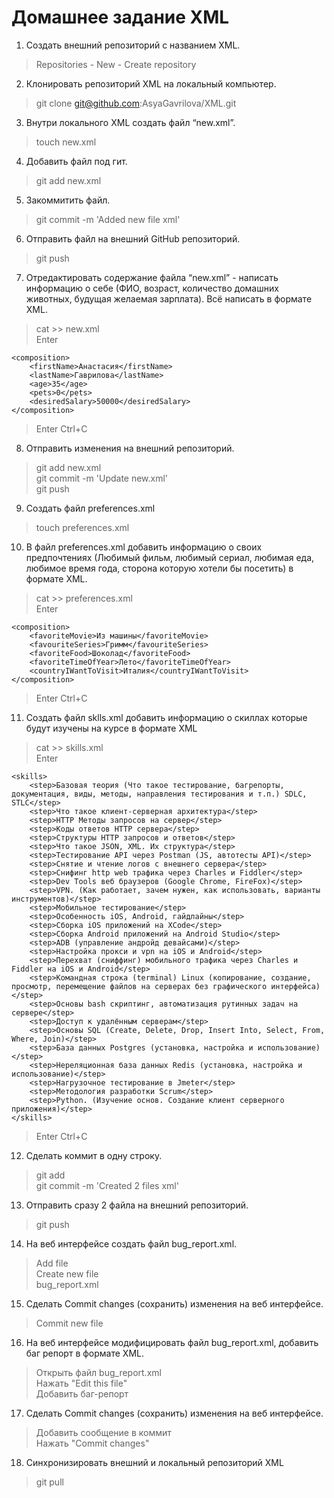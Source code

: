 # Домашнее задание XML
 1. Создать внешний репозиторий c названием XML.
> Repositories - New - Create repository

 2. Клонировать репозиторий XML на локальный компьютер.
> git clone git@github.com:AsyaGavrilova/XML.git

 3. Внутри локального XML создать файл “new.xml”.
> touch new.xml

 4. Добавить файл под гит.
> git add new.xml

 5. Закоммитить файл.
> git commit -m 'Added new file xml'

 6. Отправить файл на внешний GitHub репозиторий.
> git push

 7. Отредактировать содержание файла “new.xml” - написать информацию о себе (ФИО, возраст, количество домашних животных, будущая желаемая зарплата). Всё написать в формате XML.
> cat >> new.xml <br/>
Enter
<?xml version="1.0" encoding="utf-8"?>
	<composition>
		<firstName>Анастасия</firstName>
		<lastName>Гаврилова</lastName>
		<age>35</age>
		<pets>0</pets>
		<desiredSalary>50000</desiredSalary>
	</composition>
> Enter
> Ctrl+C

 8. Отправить изменения на внешний репозиторий.
> git add new.xml <br/>
> git commit -m 'Update new.xml' <br/>
> git push

 9. Создать файл preferences.xml
> touch preferences.xml

 10. В файл preferences.xml добавить информацию о своих предпочтениях (Любимый фильм, любимый сериал, любимая еда, любимое время года, сторона которую хотели бы посетить) в формате XML.
> cat >> preferences.xml <br/>
> Enter
<?xml version="1.0" encoding="utf-8"?>
	<composition>
		<favoriteMovie>Из машины</favoriteMovie>
		<favouriteSeries>Гримм</favouriteSeries>
		<favoriteFood>Шоколад</favoriteFood>
		<favoriteTimeOfYear>Лето</favoriteTimeOfYear>
		<countryIWantToVisit>Италия</countryIWantToVisit>
	</composition>
> Enter
> Ctrl+C

 11. Создать файл sklls.xml добавить информацию о скиллах которые будут изучены на курсе в формате XML
> cat >> skills.xml <br/>
> Enter
<?xml version="1.0" encoding="utf-8"?>
	<skills>
		<step>Базовая теория (Что такое тестирование, багрепорты, документация, виды, методы, направления тестирования и т.п.) SDLC, STLC</step>
		<step>Что такое клиент-серверная архитектура</step>
		<step>HTTP Методы запросов на сервер</step>
		<step>Коды ответов HTTP сервера</step>
		<step>Структуры HTTP запросов и ответов</step>
		<step>Что такое JSON, XML. Их структура</step>
		<step>Тестирование API через Postman (JS, автотесты API)</step>
		<step>Снятие и чтение логов c внешнего сервера</step>
		<step>Снифинг http web трафика через Charles и Fiddler</step>
		<step>Dev Tools веб браузеров (Google Chrome, FireFox)</step>
		<step>VPN. (Как работает, зачем нужен, как использовать, варианты инструментов)</step>
		<step>Мобильное тестирование</step>
		<step>Особенность iOS, Android, гайдлайны</step>
		<step>Сборка iOS приложений на XCode</step>
		<step>Сборка Android приложений на Android Studio</step>
		<step>ADB (управление андройд девайсами)</step>
		<step>Настройка прокси и vpn на iOS и Android</step>
		<step>Перехват (сниффинг) мобильного трафика через Charles и Fiddler на iOS и Android</step>
		<step>Командная строка (terminal) Linux (копирование, создание, просмотр, перемещение файлов на серверах без графического интерфейса)</step>
		<step>Основы bash скриптинг, автоматизация рутинных задач на сервере</step>
		<step>Доступ к удалённым серверам</step>
		<step>Основы SQL (Create, Delete, Drop, Insert Into, Select, From, Where, Join)</step>
		<step>База данных Postgres (установка, настройка и использование)</step>
		<step>Нереляционная база данных Redis (установка, настройка и использование)</step>
		<step>Нагрузочное тестирование в Jmeter</step>
		<step>Методология разработки Scrum</step>
		<step>Python. (Изучение основ. Создание клиент серверного приложения)</step>
	</skills>
> Enter
> Ctrl+C

 12. Сделать коммит в одну строку.
> git add <br/>
> git commit -m 'Created 2 files xml'

 13. Отправить сразу 2 файла на внешний репозиторий.
> git push

 14. На веб интерфейсе создать файл bug_report.xml.
> Add file <br/>
> Create new file <br/>
> bug_report.xml

 15. Сделать Commit changes (сохранить) изменения на веб интерфейсе.
> Commit new file

 16. На веб интерфейсе модифицировать файл bug_report.xml, добавить баг репорт в формате XML.
> Открыть файл bug_report.xml <br/>
> Нажать "Edit this file" <br/>
> Добавить баг-репорт

 17. Сделать Commit changes (сохранить) изменения на веб интерфейсе.
> Добавить сообщение в коммит <br/>
> Нажать "Commit changes"

 18. Синхронизировать внешний и локальный репозиторий XML
 > git pull

